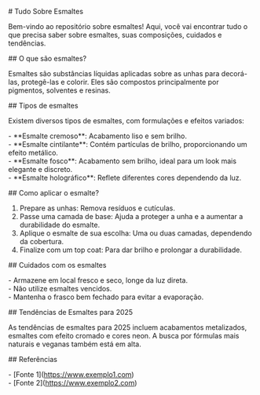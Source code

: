 \# Tudo Sobre Esmaltes

Bem-vindo ao repositório sobre esmaltes! Aqui, você vai encontrar tudo o que precisa saber sobre esmaltes, suas composições, cuidados e tendências.

\## O que são esmaltes?

Esmaltes são substâncias líquidas aplicadas sobre as unhas para decorá-las, protegê-las e colorir. Eles são compostos principalmente por pigmentos, solventes e resinas.

\## Tipos de esmaltes

Existem diversos tipos de esmaltes, com formulações e efeitos variados:

\- \*\*Esmalte cremoso\*\*: Acabamento liso e sem brilho.  
\- \*\*Esmalte cintilante\*\*: Contém partículas de brilho, proporcionando um efeito metálico.  
\- \*\*Esmalte fosco\*\*: Acabamento sem brilho, ideal para um look mais elegante e discreto.  
\- \*\*Esmalte holográfico\*\*: Reflete diferentes cores dependendo da luz.

\## Como aplicar o esmalte?

1. Prepare as unhas: Remova resíduos e cutículas.  
2. Passe uma camada de base: Ajuda a proteger a unha e a aumentar a durabilidade do esmalte.  
3. Aplique o esmalte de sua escolha: Uma ou duas camadas, dependendo da cobertura.  
4. Finalize com um top coat: Para dar brilho e prolongar a durabilidade.

\## Cuidados com os esmaltes

\- Armazene em local fresco e seco, longe da luz direta.  
\- Não utilize esmaltes vencidos.  
\- Mantenha o frasco bem fechado para evitar a evaporação.

\## Tendências de Esmaltes para 2025

As tendências de esmaltes para 2025 incluem acabamentos metalizados, esmaltes com efeito cromado e cores neon. A busca por fórmulas mais naturais e veganas também está em alta.

\## Referências

\- \[Fonte 1\](https://www.exemplo1.com)  
\- \[Fonte 2\](https://www.exemplo2.com)

